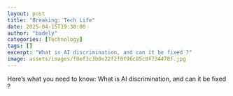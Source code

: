 ```yaml
---
layout: post
title: "Breaking: Tech Life"
date: 2025-04-15T19:30:00
author: "badely"
categories: [Technology]
tags: []
excerpt: "What is AI discrimination, and can it be fixed ?"
image: assets/images/f0ef3c3b0e22f2f0f96c85c8f734478f.jpg
---
```


Here’s what you need to know: What is AI discrimination, and can it be fixed ?

